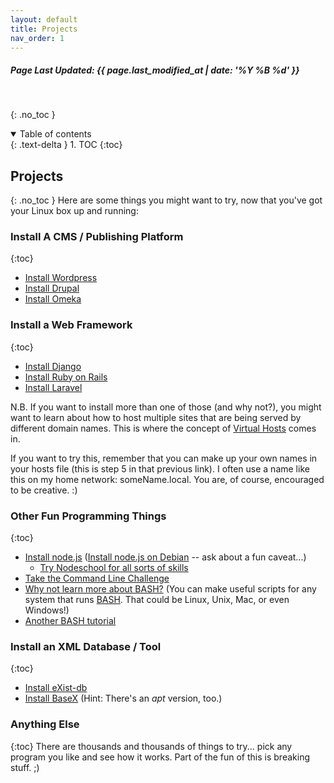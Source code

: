 ```yaml
---
layout: default
title: Projects
nav_order: 1
---
```

<h5>Page Last Updated: {{ page.last_modified_at | date: '%Y %B %d' }}</h5>
<br>

{: .no_toc }
<details open markdown="block">
  <summary>
    Table of contents
  </summary>
  {: .text-delta }
1. TOC
{:toc}
</details>

## Projects
{: .no_toc }
Here are some things you might want to try, now that you've got your Linux box up and running:


### Install A CMS / Publishing Platform
{:toc}
-   [Install Wordpress](https://codex.wordpress.org/Installing_WordPress)
-   [Install Drupal](https://www.drupal.org/docs/8/install)
-   [Install Omeka](https://omeka.org/)


### Install a Web Framework
{:toc}
-   [Install Django](https://www.djangoproject.com/)
-   [Install Ruby on Rails](http://rubyonrails.org/)
-   [Install Laravel](https://laravel.com/)

N.B. If you want to install more than one of those (and why not?), you might want to learn about how to host multiple sites that are being served by different domain names. This is where the concept of [Virtual Hosts](https://www.digitalocean.com/community/tutorials/how-to-set-up-apache-virtual-hosts-on-debian-8) comes in. 

If you want to try this, remember that you can make up your own names in your hosts file (this is step 5 in that previous link). I often use a name like this on my home network: someName.local. You are, of course, encouraged to be creative. :)


### Other Fun Programming Things
{:toc}
-   [Install node.js](https://nodejs.org/en/) ([Install node.js on Debian](https://nodejs.org/en/download/package-manager/#debian-and-ubuntu-based-linux-distributions) -- ask about a fun caveat...)
    -   [Try Nodeschool for all sorts of skills](https://nodeschool.io/#workshopper-list)
-   [Take the Command Line Challenge](https://cmdchallenge.com/)
-   [Why not learn more about BASH?](http://guide.bash.academy/) (You can make useful scripts for any system that runs [BASH](../../Docs/BASH). That could be Linux, Unix, Mac, or even Windows!)
-   [Another BASH tutorial](http://ryanstutorials.net/bash-scripting-tutorial/)


### Install an XML Database / Tool
{:toc}
-   [Install eXist-db](http://exist-db.org/exist/apps/homepage/index.html)
-   [Install BaseX](http://basex.org/products/download/all-downloads/) (Hint: There's an *apt* version, too.)


### Anything Else
{:toc}
There are thousands and thousands of things to try... pick any program you like and see how it works. Part of the fun of this is breaking stuff. ;)
